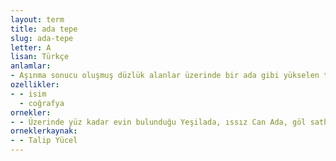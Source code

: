 ```yaml
---
layout: term
title: ada tepe
slug: ada-tepe
letter: A
lisan: Türkçe
anlamlar:
- Aşınma sonucu oluşmuş düzlük alanlar üzerinde bir ada gibi yükselen tepe
ozellikler:
- - isim
  - coğrafya
ornekler:
- - Üzerinde yüz kadar evin bulunduğu Yeşilada, ıssız Can Ada, göl sathı üzerinde kalmış ada tepelerdir.
orneklerkaynak:
- - Talip Yücel
---
```

